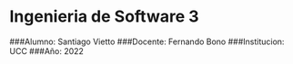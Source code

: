 # Ingenieria de Software 3

###Alumno: Santiago Vietto
###Docente: Fernando Bono
###Institucion: UCC
###Año: 2022
